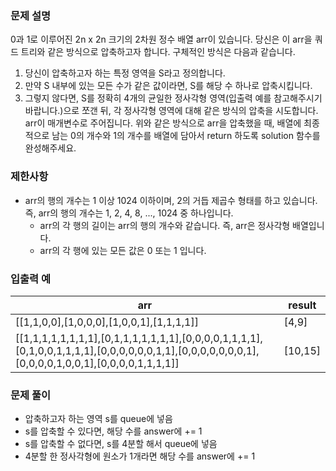 ### 문제 설명
0과 1로 이루어진 2n x 2n 크기의 2차원 정수 배열 arr이 있습니다. 당신은 이 arr을 쿼드 트리와 같은 방식으로 압축하고자 합니다. 구체적인 방식은 다음과 같습니다.

1. 당신이 압축하고자 하는 특정 영역을 S라고 정의합니다.
2. 만약 S 내부에 있는 모든 수가 같은 값이라면, S를 해당 수 하나로 압축시킵니다.
3. 그렇지 않다면, S를 정확히 4개의 균일한 정사각형 영역(입출력 예를 참고해주시기 바랍니다.)으로 쪼갠 뒤, 각 정사각형 영역에 대해 같은 방식의 압축을 시도합니다.
arr이 매개변수로 주어집니다. 위와 같은 방식으로 arr을 압축했을 때, 배열에 최종적으로 남는 0의 개수와 1의 개수를 배열에 담아서 return 하도록 solution 함수를 완성해주세요.

### 제한사항
- arr의 행의 개수는 1 이상 1024 이하이며, 2의 거듭 제곱수 형태를 하고 있습니다. 즉, arr의 행의 개수는 1, 2, 4, 8, ..., 1024 중 하나입니다.
    - arr의 각 행의 길이는 arr의 행의 개수와 같습니다. 즉, arr은 정사각형 배열입니다.
    - arr의 각 행에 있는 모든 값은 0 또는 1 입니다.

### 입출력 예
|arr|result|
|------|---|
|[[1,1,0,0],[1,0,0,0],[1,0,0,1],[1,1,1,1]]|[4,9]|
|[[1,1,1,1,1,1,1,1],[0,1,1,1,1,1,1,1],[0,0,0,0,1,1,1,1],[0,1,0,0,1,1,1,1],[0,0,0,0,0,0,1,1],[0,0,0,0,0,0,0,1],[0,0,0,0,1,0,0,1],[0,0,0,0,1,1,1,1]]|[10,15]|

### 문제 풀이
- 압축하고자 하는 영역 s를 queue에 넣음
- s를 압축할 수 있다면, 해당 수를 answer에 += 1
- s를 압축할 수 없다면, s를 4분할 해서 queue에 넣음
- 4분할 한 정사각형에 원소가 1개라면 해당 수를 answer에 += 1